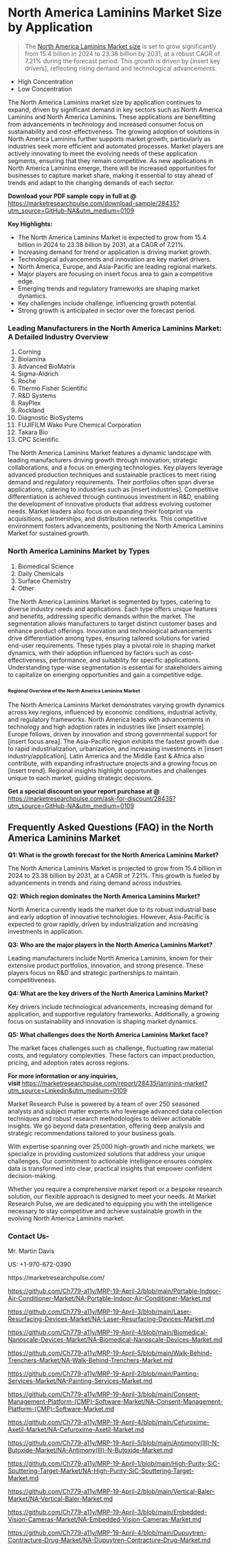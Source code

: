 <h1>North America Laminins Market&nbsp;Size by Application</h1><blockquote><p>The <a href="https://marketresearchpulse.com/download-sample/28435?utm_source=GitHub-NA&amp;utm_medium=0109">North America Laminins Market size</a> is set to grow significantly from 15.4 billion in 2024 to 23.38 billion by 2031, at a robust CAGR of 7.21% during the forecast period. This growth is driven by [insert key drivers], reflecting rising demand and technological advancements.</p></blockquote><ul><li>High Concentration<li> Low Concentration</li></ul><p>The North America Laminins market size by application continues to expand, driven by significant demand in key sectors such as North America Laminins and North America Laminins. These applications are benefitting from advancements in technology and increased consumer focus on sustainability and cost-effectiveness. The growing adoption of solutions in North America Laminins further supports market growth, particularly as industries seek more efficient and automated processes. Market players are actively innovating to meet the evolving needs of these application segments, ensuring that they remain competitive. As new applications in North America Laminins emerge, there will be increased opportunities for businesses to capture market share, making it essential to stay ahead of trends and adapt to the changing demands of each sector.</p><p><strong>Download your PDF sample copy in full at @ </strong><a href="https://marketresearchpulse.com/download-sample/28435?utm_source=GitHub-NA&amp;utm_medium=0109">https://marketresearchpulse.com/download-sample/28435?utm_source=GitHub-NA&amp;utm_medium=0109</a></p><p><strong>Key Highlights: </strong></p><ul><li>The North America Laminins Market is expected to grow from 15.4 billion in 2024 to 23.38 billion by 2031, at a CAGR of 7.21%.</li><li>Increasing demand for trend or application is driving market growth.</li><li>Technological advancements and innovation are key market drivers.</li><li>North America, Europe, and Asia-Pacific are leading regional markets.</li><li>Major players are focusing on insert focus area to gain a competitive edge.</li><li>Emerging trends and regulatory frameworks are shaping market dynamics.</li><li>Key challenges include challenge, influencing growth potential.</li><li>Strong growth is anticipated in sector over the forecast period.</li></ul><h3>Leading Manufacturers in the North America Laminins Market: A Detailed Industry Overview</h3><ol><li>Corning</li><li>Biolamina</li><li>Advanced BioMatrix</li><li>Sigma-Aldrich</li><li>Roche</li><li>Thermo Fisher Scientific</li><li>R&D Systems</li><li>RayPlex</li><li>Rockland</li><li>Diagnostic BioSystems</li><li>FUJIFILM Wako Pure Chemical Corporation</li><li>Takara Bio</li><li>CPC Scientific</li></ol><div class="flex max-w-full flex-col flex-grow"><div class="min-h-8 text-message flex w-full flex-col items-end gap-2 whitespace-normal break-words [.text-message+&amp;]:mt-5" dir="auto" data-message-author-role="assistant" data-message-id="fd8432e4-4910-450d-b182-61b7bfb0a01f" data-message-model-slug="gpt-4o"><div class="flex w-full flex-col gap-1 empty:hidden first:pt-[3px]"><div class="markdown prose w-full break-words dark:prose-invert light"><p>The North America Laminins Market features a dynamic landscape with leading manufacturers driving growth through innovation, strategic collaborations, and a focus on emerging technologies. Key players leverage advanced production techniques and sustainable practices to meet rising demand and regulatory requirements. Their portfolios often span diverse applications, catering to industries such as [insert industries]. Competitive differentiation is achieved through continuous investment in R&amp;D, enabling the development of innovative products that address evolving customer needs. Market leaders also focus on expanding their footprint via acquisitions, partnerships, and distribution networks. This competitive environment fosters advancements, positioning the North America Laminins Market for sustained growth.</p></div></div></div></div><h3>North America Laminins Market by Types</h3><ol><li>Biomedical Science<li> Daily Chemicals<li> Surface Chemistry<li> Other</li></ol><div class="flex max-w-full flex-col flex-grow"><div class="min-h-8 text-message flex w-full flex-col items-end gap-2 whitespace-normal break-words [.text-message+&amp;]:mt-5" dir="auto" data-message-author-role="assistant" data-message-id="084470be-0bb7-4664-bddf-5156b4f41249" data-message-model-slug="gpt-4o-mini"><div class="flex w-full flex-col gap-1 empty:hidden first:pt-[3px]"><div class="markdown prose w-full break-words dark:prose-invert light"><p>The North America Laminins Market is segmented by types, catering to diverse industry needs and applications. Each type offers unique features and benefits, addressing specific demands within the market. The segmentation allows manufacturers to target distinct customer bases and enhance product offerings. Innovation and technological advancements drive differentiation among types, ensuring tailored solutions for varied end-user requirements. These types play a pivotal role in shaping market dynamics, with their adoption influenced by factors such as cost-effectiveness, performance, and suitability for specific applications. Understanding type-wise segmentation is essential for stakeholders aiming to capitalize on emerging opportunities and gain a competitive edge.</p></div></div></div></div><h3><span style="font-size: 11px;">Regional Overview of the North America Laminins Market</span></h3><div class="flex max-w-full flex-col flex-grow"><div class="min-h-8 text-message flex w-full flex-col items-end gap-2 whitespace-normal break-words [.text-message+&amp;]:mt-5" dir="auto" data-message-author-role="assistant" data-message-id="e9038762-ce64-4e30-91c9-9bd413514231" data-message-model-slug="gpt-4o-mini"><div class="flex w-full flex-col gap-1 empty:hidden first:pt-[3px]"><div class="markdown prose w-full break-words dark:prose-invert light"><p>The North America Laminins Market demonstrates varying growth dynamics across key regions, influenced by economic conditions, industrial activity, and regulatory frameworks. North America leads with advancements in technology and high adoption rates in industries like [insert example]. Europe follows, driven by innovation and strong governmental support for [insert focus area]. The Asia-Pacific region exhibits the fastest growth due to rapid industrialization, urbanization, and increasing investments in [insert industry/application]. Latin America and the Middle East &amp; Africa also contribute, with expanding infrastructure projects and a growing focus on [insert trend]. Regional insights highlight opportunities and challenges unique to each market, guiding strategic decisions.</p></div></div></div></div><p><strong>Get a special discount on your report purchase at @ </strong><a href="https://marketresearchpulse.com/ask-for-discount/28435?utm_source=GitHub-NA&amp;utm_medium=0109">https://marketresearchpulse.com/ask-for-discount/28435?utm_source=GitHub-NA&amp;utm_medium=0109</a></p><h2>Frequently Asked Questions (FAQ) in the North America Laminins Market</h2><p><strong>Q1: What is the growth forecast for the North America Laminins Market?</strong></p><p>The North America Laminins Market is projected to grow from 15.4 billion in 2024 to 23.38 billion by 2031, at a CAGR of 7.21%. This growth is fueled by advancements in trends and rising demand across industries.</p><p><strong>Q2: Which region dominates the North America Laminins Market?</strong></p><p>North America currently leads the market due to its robust industrial base and early adoption of innovative technologies. However, Asia-Pacific is expected to grow rapidly, driven by industrialization and increasing investments in application.</p><p><strong>Q3: Who are the major players in the North America Laminins Market?</strong></p><p>Leading manufacturers include North America Laminins, known for their extensive product portfolios, innovation, and strong presence. These players focus on R&amp;D and strategic partnerships to maintain competitiveness.</p><p><strong>Q4: What are the key drivers of the North America Laminins Market?</strong></p><p>Key drivers include technological advancements, increasing demand for application, and supportive regulatory frameworks. Additionally, a growing focus on sustainability and innovation is shaping market dynamics.</p><p><strong>Q5: What challenges does the North America Laminins Market face?</strong></p><p>The market faces challenges such as challenge, fluctuating raw material costs, and regulatory complexities. These factors can impact production, pricing, and adoption rates across regions.</p><p><strong>For more information or any inquiries, visit&nbsp;</strong><a href="https://marketresearchpulse.com/report/28435/laminins-market?utm_source=Linkedin&utm_medium=0109">https://marketresearchpulse.com/report/28435/laminins-market?utm_source=Linkedin&utm_medium=0109</a></p><p>Market Research Pulse is powered by a team of over 250 seasoned analysts and subject matter experts who leverage advanced data collection techniques and robust research methodologies to deliver actionable insights. We go beyond data presentation, offering deep analysis and strategic recommendations tailored to your business goals.</p><p>With expertise spanning over 25,000 high-growth and niche markets, we specialize in providing customized solutions that address your unique challenges. Our commitment to actionable intelligence ensures complex data is transformed into clear, practical insights that empower confident decision-making.</p><p>Whether you require a comprehensive market report or a bespoke research solution, our flexible approach is designed to meet your needs. At Market Research Pulse, we are dedicated to equipping you with the intelligence necessary to stay competitive and achieve sustainable growth in the evolving North America Laminins market.</p><h3><strong>Contact Us-</strong></h3><p>Mr. Martin Davis</p><p>US: +1-970-672-0390</p><p>https://marketresearchpulse.com/</p><p><a href="https://github.com/Ch779-a11y/MRP-19-April-2/blob/main/Portable-Indoor-Air-Conditioner-Market/NA-Portable-Indoor-Air-Conditioner-Market.md">https://github.com/Ch779-a11y/MRP-19-April-2/blob/main/Portable-Indoor-Air-Conditioner-Market/NA-Portable-Indoor-Air-Conditioner-Market.md</a></p><p><a href="https://github.com/Ch779-a11y/MRP-19-April-3/blob/main/Laser-Resurfacing-Devices-Market/NA-Laser-Resurfacing-Devices-Market.md">https://github.com/Ch779-a11y/MRP-19-April-3/blob/main/Laser-Resurfacing-Devices-Market/NA-Laser-Resurfacing-Devices-Market.md</a></p><p><a href="https://github.com/Ch779-a11y/MRP-19-April-4/blob/main/Biomedical-Nanoscale-Devices-Market/NA-Biomedical-Nanoscale-Devices-Market.md">https://github.com/Ch779-a11y/MRP-19-April-4/blob/main/Biomedical-Nanoscale-Devices-Market/NA-Biomedical-Nanoscale-Devices-Market.md</a></p><p><a href="https://github.com/Ch779-a11y/MRP-19-April-5/blob/main/Walk-Behind-Trenchers-Market/NA-Walk-Behind-Trenchers-Market.md">https://github.com/Ch779-a11y/MRP-19-April-5/blob/main/Walk-Behind-Trenchers-Market/NA-Walk-Behind-Trenchers-Market.md</a></p><p><a href="https://github.com/Ch779-a11y/MRP-19-April-2/blob/main/Painting-Services-Market/NA-Painting-Services-Market.md">https://github.com/Ch779-a11y/MRP-19-April-2/blob/main/Painting-Services-Market/NA-Painting-Services-Market.md</a></p><p><a href="https://github.com/Ch779-a11y/MRP-19-April-3/blob/main/Consent-Management-Platform-(CMP)-Software-Market/NA-Consent-Management-Platform-(CMP)-Software-Market.md">https://github.com/Ch779-a11y/MRP-19-April-3/blob/main/Consent-Management-Platform-(CMP)-Software-Market/NA-Consent-Management-Platform-(CMP)-Software-Market.md</a></p><p><a href="https://github.com/Ch779-a11y/MRP-19-April-4/blob/main/Cefuroxime-Axetil-Market/NA-Cefuroxime-Axetil-Market.md">https://github.com/Ch779-a11y/MRP-19-April-4/blob/main/Cefuroxime-Axetil-Market/NA-Cefuroxime-Axetil-Market.md</a></p><p><a href="https://github.com/Ch779-a11y/MRP-19-April-5/blob/main/Antimony(III)-N-Butoxide-Market/NA-Antimony(III)-N-Butoxide-Market.md">https://github.com/Ch779-a11y/MRP-19-April-5/blob/main/Antimony(III)-N-Butoxide-Market/NA-Antimony(III)-N-Butoxide-Market.md</a></p><p><a href="https://github.com/Ch779-a11y/MRP-19-April-1/blob/main/High-Purity-SiC-Sputtering-Target-Market/NA-High-Purity-SiC-Sputtering-Target-Market.md">https://github.com/Ch779-a11y/MRP-19-April-1/blob/main/High-Purity-SiC-Sputtering-Target-Market/NA-High-Purity-SiC-Sputtering-Target-Market.md</a></p><p><a href="https://github.com/Ch779-a11y/MRP-19-April-2/blob/main/Vertical-Baler-Market/NA-Vertical-Baler-Market.md">https://github.com/Ch779-a11y/MRP-19-April-2/blob/main/Vertical-Baler-Market/NA-Vertical-Baler-Market.md</a></p><p><a href="https://github.com/Ch779-a11y/MRP-19-April-3/blob/main/Embedded-Vision-Cameras-Market/NA-Embedded-Vision-Cameras-Market.md">https://github.com/Ch779-a11y/MRP-19-April-3/blob/main/Embedded-Vision-Cameras-Market/NA-Embedded-Vision-Cameras-Market.md</a></p><p><a href="https://github.com/Ch779-a11y/MRP-19-April-4/blob/main/Dupuytren-Contracture-Drug-Market/NA-Dupuytren-Contracture-Drug-Market.md">https://github.com/Ch779-a11y/MRP-19-April-4/blob/main/Dupuytren-Contracture-Drug-Market/NA-Dupuytren-Contracture-Drug-Market.md</a></p>

